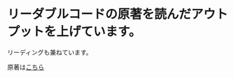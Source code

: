 # リーダブルコードの原著を読んだアウトプットを上げています。

リーディングも兼ねています。

原著は[こちら](https://mcusoft.files.wordpress.com/2015/04/the-art-of-readable-code.pdf)
